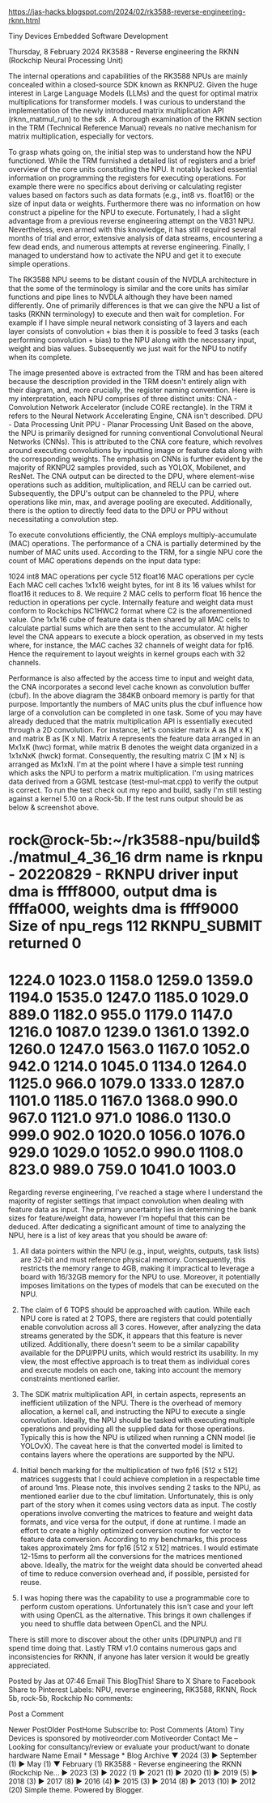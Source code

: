 https://jas-hacks.blogspot.com/2024/02/rk3588-reverse-engineering-rknn.html


Tiny Devices
Embedded Software Development

Thursday, 8 February 2024
RK3588 - Reverse engineering the RKNN (Rockchip Neural Processing Unit)


The internal operations and capabilities of the RK3588 NPUs are mainly concealed within a closed-source SDK known as RKNPU2. Given the huge interest in Large Language Models (LLMs) and the quest for optimal matrix multiplications for transformer models. I was curious to understand the implementation of the newly introduced matrix multiplication API (rknn_matmul_run) to the sdk . A thorough examination of the RKNN section in the TRM (Technical Reference Manual) reveals no native mechanism for matrix multiplication, especially for vectors.

To grasp whats going on, the initial step was to understand how the NPU functioned. While the TRM furnished a detailed list of registers and a brief overview of the core units constituting the NPU. It notably lacked essential information on programming the registers for executing operations. For example there were no specifics about deriving or calculating register values based on factors such as data formats (e.g., int8 vs. float16) or the size of input data or weights. Furthermore there was no information on how construct a pipeline for the NPU to execute. Fortunately, I had a slight advantage from a previous reverse engineering attempt on the V831 NPU. Nevertheless, even armed with this knowledge, it has still required several months of trial and error, extensive analysis of data streams, encountering a few dead ends, and numerous attempts at reverse engineering. Finally, I managed to understand how to activate the NPU and get it to execute simple operations.

The RK3588 NPU seems to be distant cousin of the NVDLA architecture in that the some of the terminology is similar and the core units has similar functions and pipe lines to NVDLA although they have been named differently. One of primarily differences is that we can give the NPU a list of tasks (RKNN terminology) to execute and then wait for completion. For example if I have simple neural network consisting of 3 layers and each layer consists of convolution + bias then it is possible to feed 3 tasks (each performing convolution + bias) to the NPU along with the necessary input, weight and bias values. Subsequently we just wait for the NPU to notify when its complete.



The image presented above is extracted from the TRM and has been altered because the description provided in the TRM doesn't entirely align with their diagram, and, more crucially, the register naming convention. Here is my interpretation, each NPU comprises of three distinct units:
CNA - Convolution Network Accelerator (include CORE rectangle). In the TRM it refers to the Neural Network Accelerating Engine, CNA isn't described.
DPU - Data Processing Unit
PPU - Planar Processing Unit
Based on the above, the NPU is primarily designed for running conventional Convolutional Neural Networks (CNNs). This is attributed to the CNA core feature, which revolves around executing convolutions by inputting image or feature data along with the corresponding weights. The emphasis on CNNs is further evident by the majority of RKNPU2 samples provided, such as YOLOX, Mobilenet, and ResNet. The CNA output can be directed to the DPU, where element-wise operations such as addition, multiplication, and RELU can be carried out. Subsequently, the DPU's output can be channeled to the PPU, where operations like min, max, and average pooling are executed. Additionally, there is the option to directly feed data to the DPU or PPU without necessitating a convolution step.

To execute convolutions efficiently, the CNA employs multiply-accumulate (MAC) operations. The performance of a CNA is partially determined by the number of MAC units used. According to the TRM, for a single NPU core the count of MAC operations depends on the input data type:

1024 int8 MAC operations per cycle
512 float16 MAC operations per cycle
Each MAC cell caches 1x1x16 weight bytes, for int 8 its 16 values whilst for float16 it  reduces to 8. We require 2 MAC cells to perform float 16 hence the reduction in operations per cycle. Internally feature and weight data must conform to Rockchips NC1HWC2 format where C2 is the aforementioned value. One 1x1x16 cube of feature data is then shared by all MAC cells to calculate partial sums which are then sent to the accumulator. At higher level the CNA appears to execute a block operation, as observed in my tests where, for instance, the MAC caches 32 channels of weight data for fp16. Hence the requirement to layout weights in kernel groups each with 32 channels.

 
Performance is also affected by the access time to input and weight data, the CNA incorporates a second level cache known as convolution buffer (cbuf). In the above diagram the 384KB onboard memory is partly for that purpose. Importantly the numbers of MAC units plus the cbuf influence how large of a convolution can be completed in one task.
Some of you may have already deduced that the matrix multiplication API is essentially executed through a 2D convolution. For instance, let's consider matrix A as [M x K] and matrix B as [K x N]. Matrix A represents the feature data arranged in an Mx1xK (hwc) format, while matrix B denotes the weight data organized in a 1x1xNxK (hwck) format. Consequently, the resulting matrix C [M x N] is arranged as Mx1xN. I'm at the point where I have a simple test running which asks the NPU to perform a matrix multiplication. I'm using matrices data derived from a GGML testcase (test-mul-mat.cpp) to verify the output is correct. To run the test check out my repo and build, sadly I'm still testing against a kernel 5.10 on a Rock-5b. If the test runs output should be as below & screenshot above.

rock@rock-5b:~/rk3588-npu/build$ ./matmul_4_36_16
drm name is rknpu - 20220829 - RKNPU driver
input dma is ffff8000, output dma is ffffa000, weights dma is ffff9000
Size of npu_regs 112
RKNPU_SUBMIT returned 0
=========================================================================================================
 1224.0 1023.0 1158.0 1259.0 1359.0 1194.0 1535.0 1247.0 1185.0 1029.0  889.0 1182.0  955.0 1179.0 1147.0
 1216.0 1087.0 1239.0 1361.0 1392.0 1260.0 1247.0 1563.0 1167.0 1052.0  942.0 1214.0 1045.0 1134.0 1264.0
 1125.0  966.0 1079.0 1333.0 1287.0 1101.0 1185.0 1167.0 1368.0  990.0  967.0 1121.0  971.0 1086.0 1130.0
  999.0  902.0 1020.0 1056.0 1076.0  929.0 1029.0 1052.0  990.0 1108.0  823.0  989.0  759.0 1041.0 1003.0
=========================================================================================================

Regarding reverse engineering, I've reached a stage where I understand the majority of register settings that impact convolution when dealing with feature data as input. The primary uncertainty lies in determining the bank sizes for feature/weight data, however I'm hopeful that this can be deduced. After dedicating a significant amount of time to analyzing the NPU, here is a list of key areas that you should be aware of:

1. All data pointers within the NPU (e.g., input, weights, outputs, task lists) are 32-bit and must reference physical memory. Consequently, this restricts the memory range to 4GB, making it impractical to leverage a board with 16/32GB memory for the NPU to use. Moreover, it potentially imposes limitations on the types of models that can be executed on the NPU.
2. The claim of 6 TOPS should be approached with caution. While each NPU core is rated at 2 TOPS, there are registers that could potentially enable convolution across all 3 cores. However, after analyzing the data streams generated by the SDK, it appears that this feature is never utilized. Additionally, there doesn't seem to be a similar capability available for the DPU/PPU units, which would restrict its usability. In my view, the most effective approach is to treat them as individual cores and execute models on each one, taking into account the memory constraints mentioned earlier.

3. The SDK matrix multiplication API, in certain aspects, represents an inefficient utilization of the NPU. There is the overhead of memory allocation, a kernel call, and instructing the NPU to execute a single convolution. Ideally, the NPU should be tasked with executing multiple operations and providing all the supplied data for those operations. Typically this is how the NPU is utilized when running a CNN model (ie YOLOvX). The caveat here is that the converted model is limited to contains layers where the operations are supported by the NPU.

4. Initial bench marking for the multiplication of two fp16 [512 x 512] matrices suggests that I could achieve completion in a respectable time of around 1ms. Please note, this involves sending 2 tasks to the NPU, as mentioned earlier due to the cbuf limitation. Unfortunately, this is only part of the story when it comes using vectors data as input. The costly operations involve converting the matrices to feature and weight data formats, and vice versa for the output, if done at runtime. I made an effort to create a highly optimized conversion routine for vector to feature data conversion. According to my benchmarks, this process takes approximately 2ms for fp16 [512 x 512] matrices. I would estimate 12-15ms to perform all the conversions for the matrices mentioned above. Ideally, the matrix for the weight data should be converted ahead of time to reduce conversion overhead and, if possible, persisted for reuse.

5. I was hoping there was the capability to use a programmable core to perform custom operations. Unfortunately this isn't case and your left with using OpenCL as the alternative. This brings it own challenges if you need to shuffle data between OpenCL and the NPU.

There is still more to discover about the other units (DPU/NPU) and I'll spend time doing that. Lastly TRM v1.0 contains numerous gaps and inconsistencies for RKNN, if anyone has later version it would be greatly appreciated.

Posted by Jas at 07:46 
Email This
BlogThis!
Share to X
Share to Facebook
Share to Pinterest
Labels: NPU, reverse engineering, RK3588, RKNN, Rock 5b, rock-5b, Rockchip
No comments:

Post a Comment


Newer PostOlder PostHome
Subscribe to: Post Comments (Atom)
Tiny Devices is sponsored by motiveorder.com
Motiveorder
Contact Me – Looking for consultancy/review or evaluate your product/want to donate hardware
Name
Email *
Message *
Blog Archive
▼  2024 (3)
►  September (1)
►  May (1)
▼  February (1)
RK3588 - Reverse engineering the RKNN (Rockchip Ne...
►  2023 (3)
►  2022 (1)
►  2021 (1)
►  2020 (1)
►  2019 (5)
►  2018 (3)
►  2017 (8)
►  2016 (4)
►  2015 (3)
►  2014 (8)
►  2013 (10)
►  2012 (20)
Simple theme. Powered by Blogger.
